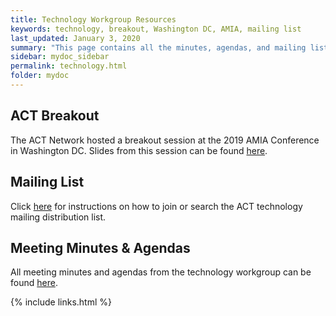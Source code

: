 ```yaml
---
title: Technology Workgroup Resources
keywords: technology, breakout, Washington DC, AMIA, mailing list
last_updated: January 3, 2020
summary: "This page contains all the minutes, agendas, and mailing list information for the technology working group."
sidebar: mydoc_sidebar
permalink: technology.html
folder: mydoc
---
```


## ACT Breakout
The ACT Network hosted a breakout session at the 2019 AMIA Conference in Washington DC. Slides from this session can be found [here](https://pitt.box.com/s/wajr694f8j052xq8w6v2b01mo1vr2ymx).

## Mailing List
Click [here](https://github.com/dbmi-pitt/ACT-Network/wiki/Technology-Mailing-List) for instructions on how to join or search the ACT technology mailing distribution list.

## Meeting Minutes & Agendas
All meeting minutes and agendas from the technology workgroup can be found [here](https://pitt.box.com/s/fol3lmv4gqeb9xtolhud5hs9wkt3obiw).

{% include links.html %}
